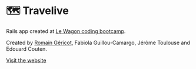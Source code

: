 # 🗺 Travelive

Rails app created at [Le Wagon coding bootcamp](https://www.lewagon.com).

Created by [Romain Géricot](https://www.romaingericot.fr), Fabiola Guillou-Camargo, Jérôme Toulouse and Edouard Couten.

[Visit the website](https://www.travelive.fr)
